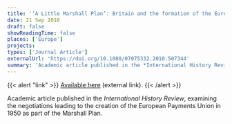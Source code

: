 ```yaml
---
title: '‘A Little Marshall Plan’: Britain and the formation of the European Payments Union, 1948–50'
date: 21 Sep 2010
draft: false
showReadingTime: false
places: ['Europe']
projects:
types: ['Journal Article']
externalUrl: 'https://doi.org/10.1080/07075332.2010.507344'
summary: 'Academic article published in the *International History Review*, examining the negotiations leading to the creation of the European Payments Union in 1950 as part of the Marshall Plan.'
---
```


{{< alert "link" >}}
[Available here](https://doi.org/10.1080/07075332.2010.507344) (external link).
{{< /alert >}}

Academic article published in the *International History Review*, examining the negotiations leading to the creation of the European Payments Union in 1950 as part of the Marshall Plan.